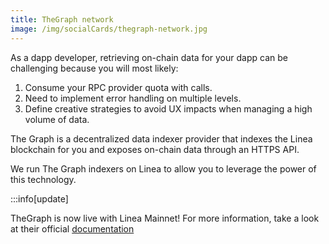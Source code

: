 ```yaml
---
title: TheGraph network
image: /img/socialCards/thegraph-network.jpg
---
```


As a dapp developer, retrieving on-chain data for your dapp can be challenging because you will most likely:

1. Consume your RPC provider quota with calls.
2. Need to implement error handling on multiple levels.
3. Define creative strategies to avoid UX impacts when managing a high volume of data.

The Graph is a decentralized data indexer provider that indexes the Linea blockchain for you and exposes on-chain data through an HTTPS API.

We run The Graph indexers on Linea to allow you to leverage the power of this technology.

:::info[update]

TheGraph is now live with Linea Mainnet! For more information, take a look at their official [documentation](https://thegraph.com/docs/en/)


